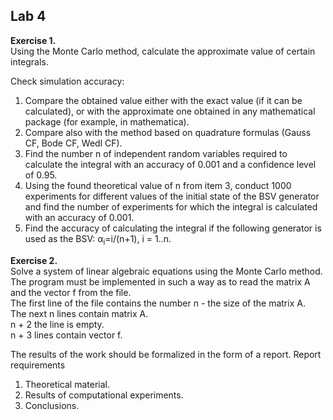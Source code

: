 
## Lab 4

<b>Exercise 1.</b><br>
Using the Monte Carlo method, calculate the approximate value of certain integrals.

Check simulation accuracy:<br>
1. Compare the obtained value either with the exact value (if it can be calculated), or with the approximate one obtained in any mathematical package (for example, in mathematica).
2. Compare also with the method based on quadrature formulas (Gauss CF, Bode CF, Wedl CF).
3. Find the number n of independent random variables required to calculate the integral with an accuracy of 0.001 and a confidence level of 0.95.
4. Using the found theoretical value of n from item 3, conduct 1000 experiments for different values of the initial state of the BSV generator and find the number of experiments for which the integral is calculated with an accuracy of 0.001.
5. Find the accuracy of calculating the integral if the following generator is used as the BSV: α<sub>i</sub>=i/(n+1), i = 1..n.

<b>Exercise 2.</b><br>
Solve a system of linear algebraic equations using the Monte Carlo method. The program must be implemented in such a way as to read the matrix A and the vector f from the file.<br>
The first line of the file contains the number n - the size of the matrix A.<br>
The next n lines contain matrix A.<br>
n + 2 the line is empty.<br>
n + 3 lines contain vector f.<br>

The results of the work should be formalized in the form of a report. Report requirements
1. Theoretical material.
2. Results of computational experiments.
3. Conclusions.
